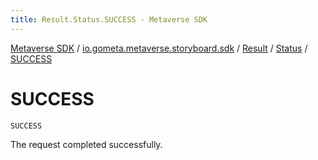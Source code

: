 ```yaml
---
title: Result.Status.SUCCESS - Metaverse SDK
---
```


[Metaverse SDK](../../../index.html) / [io.gometa.metaverse.storyboard.sdk](../../index.html) / [Result](../index.html) / [Status](index.html) / [SUCCESS](./-s-u-c-c-e-s-s.html)

# SUCCESS

`SUCCESS`

The request completed successfully.


